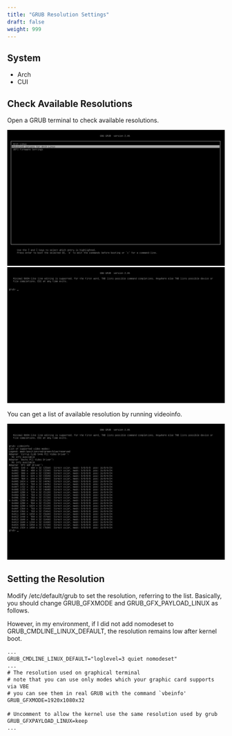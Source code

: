 ```yaml
---
title: "GRUB Resolution Settings"
draft: false
weight: 999
---
```

## System

- Arch
- CUI

## Check Available Resolutions

Open a GRUB terminal to check available resolutions.

![](./grub00.png)
![](./grub01.png)

You can get a list of available resolution by running videoinfo.

![](./grub02.png)

## Setting the Resolution

Modify /etc/default/grub to set the resolution, referring to the list. Basically, you should change GRUB_GFXMODE and GRUB_GFX_PAYLOAD_LINUX as follows. 

However, in my environment, if I did not add nomodeset to GRUB_CMDLINE_LINUX_DEFAULT, the resolution remains low after kernel boot.

```text
...
GRUB_CMDLINE_LINUX_DEFAULT="loglevel=3 quiet nomodeset"
...
# The resolution used on graphical terminal
# note that you can use only modes which your graphic card supports via VBE
# you can see them in real GRUB with the command `vbeinfo'
GRUB_GFXMODE=1920x1080x32

# Uncomment to allow the kernel use the same resolution used by grub
GRUB_GFXPAYLOAD_LINUX=keep
...
```
